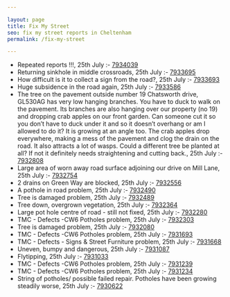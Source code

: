 ```yaml
---

layout: page
title: Fix My Street
seo: fix my street reports in Cheltenham
permalink: /fix-my-street

---
```


<!-- fix_marker starts -->

- Repeated reports !!!, 25th July :- [7934039](https://www.fixmystreet.com/report/7934039)
- Returning sinkhole in middle crossroads, 25th July :- [7933695](https://www.fixmystreet.com/report/7933695)
- How difficult is it to collect a sign from the road?, 25th July :- [7933693](https://www.fixmystreet.com/report/7933693)
- Huge subsidence in the road again, 25th July :- [7933586](https://www.fixmystreet.com/report/7933586)
- The tree on the pavement outside number 19 Chatsworth drive, GL530AG has very low hanging branches. You have to duck to walk on the pavement. Its branches are also hanging over our property (no 19) and dropping crab apples on our front garden. Can someone cut it so you don’t have to duck under it and so it doesn’t overhang or am I allowed to do it? It is growing at an angle too. The crab apples drop everywhere, making a mess of the pavement and clog the drain on the road. It also attracts a lot of wasps. Could a different tree be planted at all? If not it definitely needs straightening and cutting back., 25th July :- [7932808](https://www.fixmystreet.com/report/7932808)
- Large area of worn away road surface adjoining our drive on Mill Lane, 25th July :- [7932754](https://www.fixmystreet.com/report/7932754)
- 2 drains on Green Way are blocked, 25th July :- [7932556](https://www.fixmystreet.com/report/7932556)
- A pothole in road problem, 25th July :- [7932490](https://www.fixmystreet.com/report/7932490)
- Tree is damaged problem, 25th July :- [7932489](https://www.fixmystreet.com/report/7932489)
- Tree down, overgrown vegetation, 25th July :- [7932364](https://www.fixmystreet.com/report/7932364)
- Large pot hole centre of road - still not fixed, 25th July :- [7932280](https://www.fixmystreet.com/report/7932280)
- TMC - Defects -CW6 Potholes  problem, 25th July :- [7932303](https://www.fixmystreet.com/report/7932303)
- Tree is damaged problem, 25th July :- [7932080](https://www.fixmystreet.com/report/7932080)
- TMC - Defects -CW6 Potholes  problem, 25th July :- [7931693](https://www.fixmystreet.com/report/7931693)
- TMC - Defects - Signs & Street Furniture problem, 25th July :- [7931668](https://www.fixmystreet.com/report/7931668)
- Uneven, bumpy and dangerous, 25th July :- [7931087](https://www.fixmystreet.com/report/7931087)
- Flytipping, 25th July :- [7931033](https://www.fixmystreet.com/report/7931033)
- TMC - Defects -CW6 Potholes  problem, 25th July :- [7931239](https://www.fixmystreet.com/report/7931239)
- TMC - Defects -CW6 Potholes  problem, 25th July :- [7931234](https://www.fixmystreet.com/report/7931234)
- String of potholes/ possible failed repair. Potholes have been growing steadily worse, 25th July :- [7930622](https://www.fixmystreet.com/report/7930622)

<!-- fix_marker ends -->